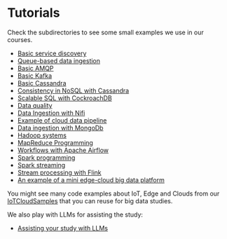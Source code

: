# Tutorials

Check the subdirectories to see some small examples we use in our courses.
- [Basic service discovery](servicediscovery/)
- [Queue-based data ingestion](queuebaseddataingestion/)
- [Basic AMQP](amqp/)
- [Basic Kafka](basickafka/)
- [Basic Cassandra](basiccassandra/)
- [Consistency in NoSQL with Cassandra](consistency/)          
- [Scalable SQL with CockroachDB](newsqldb/)  
- [Data quality](dataquality/)
- [Data Ingestion with Nifi](nifi/)                         
- [Example of cloud data pipeline](cloud-data-pipeline/)
- [Data ingestion with MongoDb](data-ingestion-mongodb/)          
- [Hadoop systems](hadoop/)
- [MapReduce Programming](mapreduce/)  
- [Workflows with Apache Airflow](airflow/)
- [Spark programming](spark/)
- [Spark streaming](spark-streaming/) 
- [Stream processing with Flink](streamingwithflink/)
- [An example of a mini edge-cloud big data platform](netopanalytics/)

You might see many code examples about IoT, Edge and Clouds from our [IoTCloudSamples](https://github.com/rdsea/IoTCloudSamples/) that you can reuse for big data studies.

We also play with LLMs for assisting the study:
- [Assisting your study with LLMs](llmbdp/)
